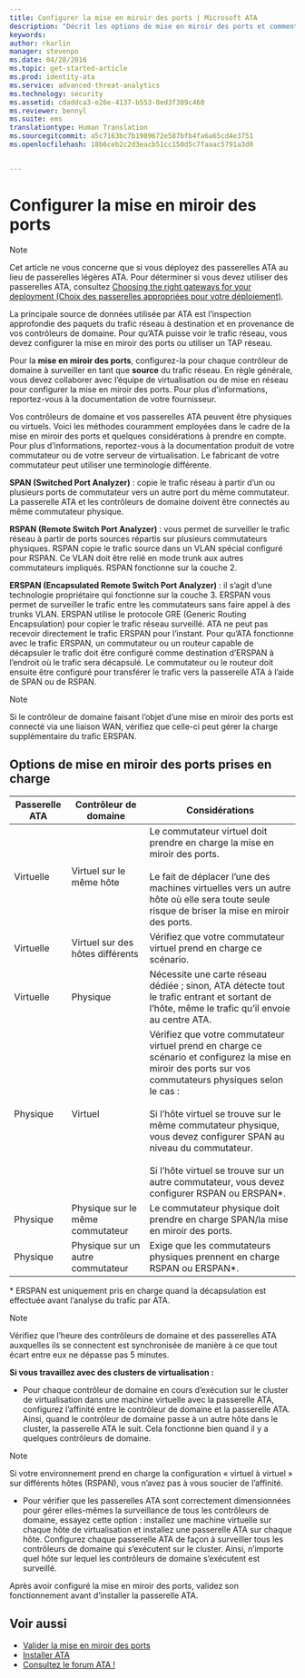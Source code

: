 ```yaml
---
title: Configurer la mise en miroir des ports | Microsoft ATA
description: "Décrit les options de mise en miroir des ports et comment les configurer pour ATA"
keywords: 
author: rkarlin
manager: stevenpo
ms.date: 04/28/2016
ms.topic: get-started-article
ms.prod: identity-ata
ms.service: advanced-threat-analytics
ms.technology: security
ms.assetid: cdaddca3-e26e-4137-b553-8ed3f389c460
ms.reviewer: bennyl
ms.suite: ems
translationtype: Human Translation
ms.sourcegitcommit: a5c7163bc7b1989672e587bfb4fa6a65cd4e3751
ms.openlocfilehash: 18b6ceb2c2d3eacb51cc150d5c7faaac5791a3d0


---
```


# Configurer la mise en miroir des ports
> [!NOTE] 
> Cet article ne vous concerne que si vous déployez des passerelles ATA au lieu de passerelles légères ATA. Pour déterminer si vous devez utiliser des passerelles ATA, consultez [Choosing the right gateways for your deployment (Choix des passerelles appropriées pour votre déploiement)](/advanced-threat-analytics/plan-design/ata-capacity-planning#choosing-the-right-gateway-type-for-your-deployment).
 
La principale source de données utilisée par ATA est l’inspection approfondie des paquets du trafic réseau à destination et en provenance de vos contrôleurs de domaine. Pour qu’ATA puisse voir le trafic réseau, vous devez configurer la mise en miroir des ports ou utiliser un TAP réseau.

Pour la **mise en miroir des ports**, configurez-la pour chaque contrôleur de domaine à surveiller en tant que **source** du trafic réseau. En règle générale, vous devez collaborer avec l’équipe de virtualisation ou de mise en réseau pour configurer la mise en miroir des ports.
Pour plus d’informations, reportez-vous à la documentation de votre fournisseur.

Vos contrôleurs de domaine et vos passerelles ATA peuvent être physiques ou virtuels. Voici les méthodes couramment employées dans le cadre de la mise en miroir des ports et quelques considérations à prendre en compte. Pour plus d’informations, reportez-vous à la documentation produit de votre commutateur ou de votre serveur de virtualisation. Le fabricant de votre commutateur peut utiliser une terminologie différente.

**SPAN (Switched Port Analyzer)** : copie le trafic réseau à partir d’un ou plusieurs ports de commutateur vers un autre port du même commutateur. La passerelle ATA et les contrôleurs de domaine doivent être connectés au même commutateur physique.

**RSPAN (Remote Switch Port Analyzer)** : vous permet de surveiller le trafic réseau à partir de ports sources répartis sur plusieurs commutateurs physiques. RSPAN copie le trafic source dans un VLAN spécial configuré pour RSPAN. Ce VLAN doit être relié en mode trunk aux autres commutateurs impliqués. RSPAN fonctionne sur la couche 2.

**ERSPAN (Encapsulated Remote Switch Port Analyzer)** : il s’agit d’une technologie propriétaire qui fonctionne sur la couche 3. ERSPAN vous permet de surveiller le trafic entre les commutateurs sans faire appel à des trunks VLAN. ERSPAN utilise le protocole GRE (Generic Routing Encapsulation) pour copier le trafic réseau surveillé. ATA ne peut pas recevoir directement le trafic ERSPAN pour l’instant. Pour qu’ATA fonctionne avec le trafic ERSPAN, un commutateur ou un routeur capable de décapsuler le trafic doit être configuré comme destination d’ERSPAN à l’endroit où le trafic sera décapsulé. Le commutateur ou le routeur doit ensuite être configuré pour transférer le trafic vers la passerelle ATA à l’aide de SPAN ou de RSPAN.

> [!NOTE]
> Si le contrôleur de domaine faisant l’objet d’une mise en miroir des ports est connecté via une liaison WAN, vérifiez que celle-ci peut gérer la charge supplémentaire du trafic ERSPAN.

## Options de mise en miroir des ports prises en charge

|Passerelle ATA|Contrôleur de domaine|Considérations|
|---------------|---------------------|------------------|
|Virtuelle|Virtuel sur le même hôte|Le commutateur virtuel doit prendre en charge la mise en miroir des ports.<br /><br />Le fait de déplacer l’une des machines virtuelles vers un autre hôte où elle sera toute seule risque de briser la mise en miroir des ports.|
|Virtuelle|Virtuel sur des hôtes différents|Vérifiez que votre commutateur virtuel prend en charge ce scénario.|
|Virtuelle|Physique|Nécessite une carte réseau dédiée ; sinon, ATA détecte tout le trafic entrant et sortant de l’hôte, même le trafic qu’il envoie au centre ATA.|
|Physique|Virtuel|Vérifiez que votre commutateur virtuel prend en charge ce scénario et configurez la mise en miroir des ports sur vos commutateurs physiques selon le cas :<br /><br />Si l’hôte virtuel se trouve sur le même commutateur physique, vous devez configurer SPAN au niveau du commutateur.<br /><br />Si l’hôte virtuel se trouve sur un autre commutateur, vous devez configurer RSPAN ou ERSPAN&#42;.|
|Physique|Physique sur le même commutateur|Le commutateur physique doit prendre en charge SPAN/la mise en miroir des ports.|
|Physique|Physique sur un autre commutateur|Exige que les commutateurs physiques prennent en charge RSPAN ou ERSPAN&#42;.|
&#42; ERSPAN est uniquement pris en charge quand la décapsulation est effectuée avant l’analyse du trafic par ATA.

> [!NOTE]
> Vérifiez que l’heure des contrôleurs de domaine et des passerelles ATA auxquelles ils se connectent est synchronisée de manière à ce que tout écart entre eux ne dépasse pas 5 minutes.

**Si vous travaillez avec des clusters de virtualisation :**

-   Pour chaque contrôleur de domaine en cours d’exécution sur le cluster de virtualisation dans une machine virtuelle avec la passerelle ATA, configurez l’affinité entre le contrôleur de domaine et la passerelle ATA. Ainsi, quand le contrôleur de domaine passe à un autre hôte dans le cluster, la passerelle ATA le suit. Cela fonctionne bien quand il y a quelques contrôleurs de domaine.
> [!NOTE]
> Si votre environnement prend en charge la configuration « virtuel à virtuel » sur différents hôtes (RSPAN), vous n’avez pas à vous soucier de l’affinité.
> 
-   Pour vérifier que les passerelles ATA sont correctement dimensionnées pour gérer elles-mêmes la surveillance de tous les contrôleurs de domaine, essayez cette option : installez une machine virtuelle sur chaque hôte de virtualisation et installez une passerelle ATA sur chaque hôte. Configurez chaque passerelle ATA de façon à surveiller tous les contrôleurs de domaine qui s’exécutent sur le cluster. Ainsi, n’importe quel hôte sur lequel les contrôleurs de domaine s’exécutent est surveillé.

Après avoir configuré la mise en miroir des ports, validez son fonctionnement avant d’installer la passerelle ATA.

## Voir aussi
- [Valider la mise en miroir des ports](validate-port-mirroring.md)
- [Installer ATA](install-ata.md)
- [Consultez le forum ATA !](https://social.technet.microsoft.com/Forums/security/home?forum=mata)



<!--HONumber=Jul16_HO3-->


